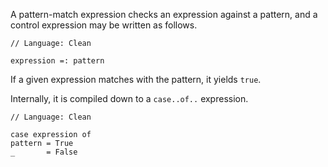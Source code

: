 A pattern-match expression checks an expression against a pattern, and a control expression may be written as follows.

```
// Language: Clean

expression =: pattern
```

If a given expression matches with the pattern, it yields `true`.

Internally, it is compiled down to a `case..of..` expression.

```
// Language: Clean

case expression of
pattern = True
_       = False
```